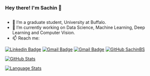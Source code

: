 ### Hey there! I'm Sachin 👋
##
- 🔭 I’m a graduate student, University at Buffalo.
- 🌱 I’m currently working on Data Science, Machine Learning, Deep Learning and Computer Vision.
- 📫 Reach me:

[![Linkedin Badge](https://img.shields.io/badge/-SachinBS-blue?style=flat-square&logo=Linkedin&logoColor=white&link=https://www.linkedin.com/in/sachin-bs-64b779166/)](https://www.linkedin.com/in/sachin-bs-64b779166/)
[![Gmail Badge](https://img.shields.io/badge/-sachinbe@buffalo.edu-c14438?style=flat-square&logo=Gmail&logoColor=white&link=mailto:sachinbe@buffalo.edu)](mailto:sachinbe@buffalo.edu) [![Gmail Badge](https://img.shields.io/badge/-sachin97.bs@gmail.com-c14438?style=flat-square&logo=Gmail&logoColor=white&link=mailto:sachin97.bs@gmail.com)](mailto:sachin97.bs@gmail.com)
[![GitHub SachinBS](https://img.shields.io/github/followers/sachin17git?label=follow&style=social)](https://github.com/sachin17git)

[![GitHub Stats](https://github-readme-stats.vercel.app/api/?username=sachin17git&count_private=true&theme=tokyonight&showicons=true)]()

[![Language Stats](https://github-readme-stats.vercel.app/api/top-langs/?username=sachin17git&langs_count=5&theme=tokyonight)]()


<!--
**sachin17git/sachin17git** is a ✨ _special_ ✨ repository because its `README.md` (this file) appears on your GitHub profile.

Here are some ideas to get you started:

- 🔭 I’m currently working on ...
- 🌱 I’m currently learning ...
- 👯 I’m looking to collaborate on ...
- 🤔 I’m looking for help with ...
- 💬 Ask me about ...
- 📫 How to reach me: ...
- 😄 Pronouns: ...
- ⚡ Fun fact: ...
-->
